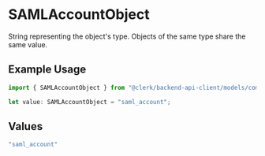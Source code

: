 # SAMLAccountObject

String representing the object's type. Objects of the same type share the same value.


## Example Usage

```typescript
import { SAMLAccountObject } from "@clerk/backend-api-client/models/components";

let value: SAMLAccountObject = "saml_account";
```

## Values

```typescript
"saml_account"
```